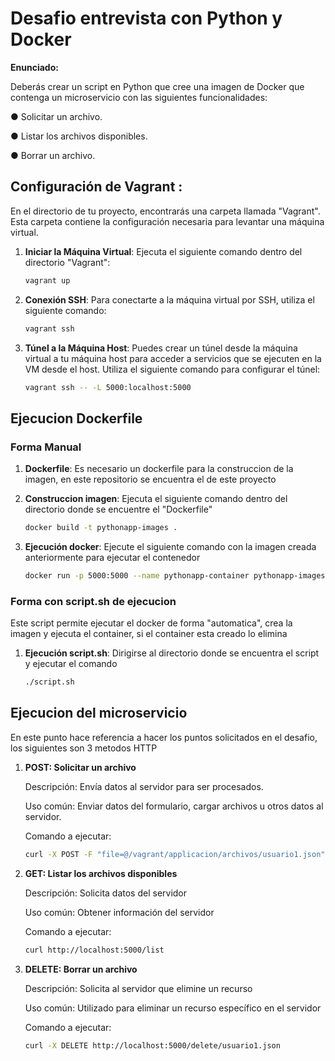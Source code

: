 # Desafio entrevista con Python y Docker

**Enunciado:**

Deberás crear un script en Python que cree una imagen de Docker que
contenga un microservicio con las siguientes funcionalidades:

● Solicitar un archivo.

● Listar los archivos disponibles.

● Borrar un archivo.

## Configuración de Vagrant :

En el directorio de tu proyecto, encontrarás una carpeta llamada "Vagrant". Esta carpeta contiene la configuración necesaria para levantar una máquina virtual.

1. **Iniciar la Máquina Virtual**: Ejecuta el siguiente comando dentro del directorio "Vagrant":
   ```bash
   vagrant up
   ```

2. **Conexión SSH**:  Para conectarte a la máquina virtual por SSH, utiliza el siguiente comando:
   ```bash
   vagrant ssh
   ```

3. **Túnel a la Máquina Host**: Puedes crear un túnel desde la máquina virtual a tu máquina host para acceder a servicios que se ejecuten en la VM desde el host. Utiliza el siguiente comando para configurar el túnel:
   ```bash
   vagrant ssh -- -L 5000:localhost:5000
   ```

## Ejecucion Dockerfile

### Forma Manual

1. **Dockerfile**: Es necesario un dockerfile para la construccion de la imagen, en este repositorio se encuentra el de este proyecto

2. **Construccion imagen**: Ejecuta el siguiente comando dentro del directorio donde se encuentre el "Dockerfile"
    ```bash
   docker build -t pythonapp-images .
   ```

3. **Ejecución docker**: Ejecute el siguiente comando con la imagen creada anteriormente para ejecutar el contenedor
    ```bash
   docker run -p 5000:5000 --name pythonapp-container pythonapp-images
   ```

### Forma con script.sh de ejecucion

Este script permite ejecutar el docker de forma "automatica", crea la imagen y ejecuta el container, si el container esta creado lo elimina

1. **Ejecución script.sh**: 
Dirigirse al directorio donde se encuentra el script y ejecutar el comando
    ```bash
   ./script.sh
   ```


## Ejecucion del microservicio

En este punto hace referencia a hacer los puntos solicitados en el desafio, los siguientes son 3 metodos HTTP 

1. **POST: Solicitar un archivo**  

    Descripción: Envía datos al servidor para ser procesados.

    Uso común: Enviar datos del formulario, cargar archivos u otros datos al servidor.

    Comando a ejecutar:
    ```bash
   curl -X POST -F "file=@/vagrant/applicacion/archivos/usuario1.json" http://localhost:5000/upload
   ```
2. **GET: Listar los archivos disponibles**

    Descripción: Solicita datos del servidor

    Uso común: Obtener información del servidor

    Comando a ejecutar:
    ```bash
   curl http://localhost:5000/list
   ```
3. **DELETE: Borrar un archivo**

    Descripción: Solicita al servidor que elimine un recurso

    Uso común: Utilizado para eliminar un recurso específico en el servidor

    Comando a ejecutar:
    ```bash
   curl -X DELETE http://localhost:5000/delete/usuario1.json
   ```
